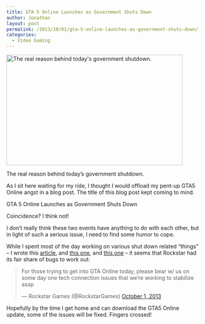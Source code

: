```yaml
---
title: GTA 5 Online Launches as Government Shuts Down
author: Jonathan
layout: post
permalink: /2013/10/01/gta-5-online-launches-as-government-shuts-down/
categories:
  - Video Gaming
---
```

<div id="attachment_309" class="wp-caption aligncenter" style="width: 470px">
  <a href="http://jonathanporta.com/wp-content/uploads/2013/10/e6niI8W.jpg"><img class="size-full wp-image-309" alt="The real reason behind today's government shutdown." src="http://jonathanporta.com/wp-content/uploads/2013/10/e6niI8W.jpg" width="460" height="288" /></a><p class="wp-caption-text">
    The real reason behind today&#8217;s government shutdown.
  </p>
</div>

As I sit here waiting for my ride, I thought I would offload my pent-up GTA5 Online angst in a blog post. The title of this blog post kept coming to mind.

GTA 5 Online Launches as Government Shuts Down

Coincidence? I think not!

I don&#8217;t really think these two events have anything to do with each other, but in light of such a serious issue, I need to find some humor to cope.

While I spent most of the day working on various shut down related &#8220;things&#8221; &#8211; I wrote this <a href="http://www.ktvq.com/news/federal-government-websites-not-immune-to-shutdown/" target="_blank">article</a>, and <a href="http://www.ktvq.com/news/honor-flight-veterans-break-past-world-war-ii-memorial-barricade/" target="_blank">this one</a>, and <a href="http://www.ktvq.com/news/new-candidate-for-u-s-senate/" target="_blank">this one</a> &#8211; it seems that Rockstar had its fair share of bugs to work out:

<blockquote class="twitter-tweet">
  <p>
    For those trying to get into GTA Online today, please bear w/ us on some day one tech connection issues that we’re working to stabilize asap
  </p>
  
  <p>
    — Rockstar Games (@RockstarGames) <a href="https://twitter.com/RockstarGames/statuses/385056492803485696">October 1, 2013</a>
  </p>
</blockquote>

Hopefully by the time I get home and can download the GTA5 Online update, some of the issues will be fixed. Fingers crossed!